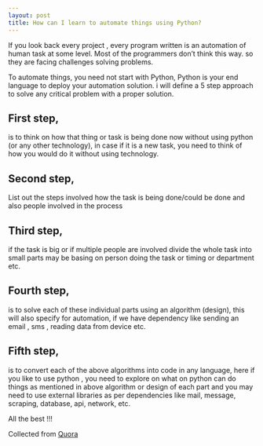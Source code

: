 ```yaml
---
layout: post
title: How can I learn to automate things using Python? 
---
```


If you look back every project , every program written is an automation of human task at some level. 
Most of the programmers don’t think this way. so they are facing challenges solving problems.

To automate things, you need not start with Python, Python is your end language to deploy your automation solution. 
i will define a 5 step approach to solve any critical problem with a proper solution.

## First step,
is to think on how that thing or task is being done now without using python (or any other technology), in case if it is a new task, you need to think of how you would do it without using technology.

## Second step, 
List out the steps involved how the task is being done/could be done and also people involved in the process

## Third step, 
if the task is big or if multiple people are involved divide the whole task into small parts may be basing on person doing the task or timing or department etc.

## Fourth step,
 is to solve each of these individual parts using an algorithm (design), this will also specify for automation, if we have dependency like sending an email , sms , reading data from device etc.

## Fifth step,
 is to convert each of the above algorithms into code in any language, here if you like to use python , you need to explore on what on python can do things as mentioned in above algorithm or design of each part and you may need to use external libraries as per dependencies like mail, message, scraping, database, api, network, etc.

All the best !!!

Collected from [Quora](https://www.quora.com/How-can-I-learn-to-automate-things-using-Python)
